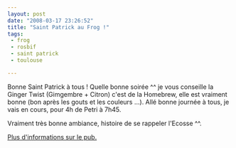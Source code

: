 ```yaml
---
layout: post
date: "2008-03-17 23:26:52"
title: "Saint Patrick au Frog !"
tags:
 - frog
 - rosbif
 - saint patrick
 - toulouse

---
```


Bonne Saint Patrick à tous ! Quelle bonne soirée ^^ je vous conseille la Ginger Twist (Gimgembre + Citron) c'est de la Homebrew, elle est vraiment bonne (bon après les gouts et les couleurs ...). Allé bonne journée à tous, je vais en cours, pour 4h de Petri à 7h45.

Vraiment très bonne ambiance, histoire de se rappeler l'Ecosse ^^.

[Plus d'informations sur le pub.](http://www.frogpubs.com/english-pub.php?pub=5)
